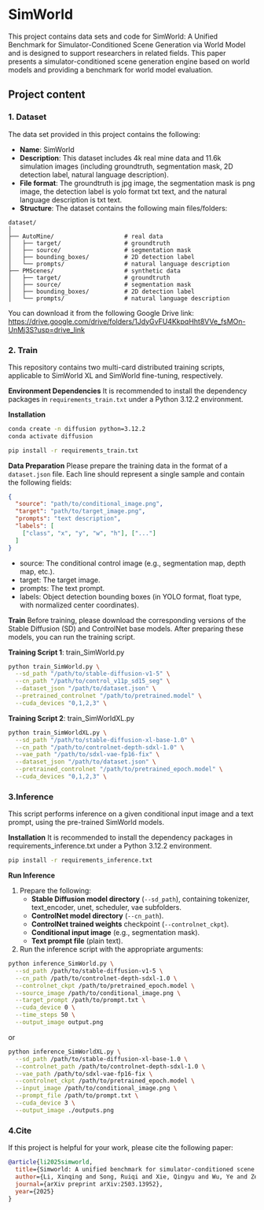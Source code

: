 # SimWorld
This project contains data sets and code for SimWorld: A Unified Benchmark for Simulator-Conditioned Scene Generation via World Model and is designed to support researchers in related fields. This paper presents a simulator-conditioned scene generation engine based on world models and providing a benchmark for world model evaluation.

## Project content
### 1. Dataset
The data set provided in this project contains the following:
- **Name**: SimWorld
- **Description**: This dataset includes 4k real mine data and 11.6k simulation images (including groundtruth, segmentation mask, 2D detection label, natural language description).
- **File format**: The groundtruth is jpg image, the segmentation mask is png image, the detection label is yolo format txt text, and the natural language description is txt text.
- **Structure**: The dataset contains the following main files/folders:
```
dataset/
│
├── AutoMine/                    # real data
│   ├── target/                  # groundtruth
│   ├── source/                  # segmentation mask
│   ├── bounding_boxes/          # 2D detection label
│   └── prompts/                 # natural language description
├── PMScenes/                    # synthetic data
│   ├── target/                  # groundtruth
│   ├── source/                  # segmentation mask
│   ├── bounding_boxes/          # 2D detection label
│   └── prompts/                 # natural language description
```
You can download it from the following Google Drive link: https://drive.google.com/drive/folders/1JdyGvFU4KkpqHht8VVe_fsMOn-UnMj3S?usp=drive_link


### 2. Train
This repository contains two multi-card distributed training scripts, applicable to SimWorld XL and SimWorld fine-tuning, respectively.

**Environment Dependencies** 
It is recommended to install the dependency packages in ```requirements_train.txt``` under a Python 3.12.2 environment.

**Installation**
```bash
conda create -n diffusion python=3.12.2
conda activate diffusion

pip install -r requirements_train.txt
``` 
**Data Preparation**
Please prepare the training data in the format of a ```dataset.json``` file. Each line should represent a single sample and contain the following fields:
```json
{
  "source": "path/to/conditional_image.png",
  "target": "path/to/target_image.png",
  "prompts": "text description",
  "labels": [
    ["class", "x", "y", "w", "h"], ["..."]
  ]
}
```
- source: The conditional control image (e.g., segmentation map, depth map, etc.).
- target: The target image.
- prompts: The text prompt.
- labels: Object detection bounding boxes (in YOLO format, float type, with normalized center coordinates).

**Train**
Before training, please download the corresponding versions of the Stable Diffusion (SD) and ControlNet base models. After preparing these models, you can run the training script.

**Training Script 1**: train_SimWorld.py
```bash
python train_SimWorld.py \
  --sd_path "/path/to/stable-diffusion-v1-5" \
  --cn_path "/path/to/control_v11p_sd15_seg" \
  --dataset_json "/path/to/dataset.json" \
  --pretrained_controlnet "/path/to/pretrained.model" \
  --cuda_devices "0,1,2,3" \
```


**Training Script 2**: train_SimWorldXL.py
```bash
python train_SimWorldXL.py \
  --sd_path "/path/to/stable-diffusion-xl-base-1.0" \
  --cn_path "/path/to/controlnet-depth-sdxl-1.0" \
  --vae_path "/path/to/sdxl-vae-fp16-fix" \
  --dataset_json "/path/to/dataset.json" \
  --pretrained_controlnet "/path/to/pretrained_epoch.model" \
  --cuda_devices "0,1,2,3" \
```
### 3.Inference
This script performs inference on a given conditional input image and a text prompt, using the pre-trained SimWorld models.

**Installation**
It is recommended to install the dependency packages in requirements_inference.txt under a Python 3.12.2 environment.
```bash
pip install -r requirements_inference.txt
```

**Run Inference**
1. Prepare the following:
   - **Stable Diffusion model directory** (`--sd_path`), containing tokenizer, text_encoder, unet, scheduler, vae subfolders.
   - **ControlNet model directory** (`--cn_path`).
   - **ControlNet trained weights** checkpoint (`--controlnet_ckpt`).
   - **Conditional input image** (e.g., segmentation mask).
   - **Text prompt file** (plain text).
2. Run the inference script with the appropriate arguments:
```bash
python inference_SimWorld.py \
  --sd_path /path/to/stable-diffusion-v1-5 \
  --cn_path /path/to/controlnet-depth-sdxl-1.0 \
  --controlnet_ckpt /path/to/pretrained_epoch.model \
  --source_image /path/to/conditional_image.png \
  --target_prompt /path/to/prompt.txt \
  --cuda_device 0 \
  --time_steps 50 \
  --output_image output.png
```
or
```bash
python inference_SimWorldXL.py \
  --sd_path /path/to/stable-diffusion-xl-base-1.0 \
  --controlnet_path /path/to/controlnet-depth-sdxl-1.0 \
  --vae_path /path/to/sdxl-vae-fp16-fix \
  --controlnet_ckpt /path/to/pretrained_epoch.model \
  --input_image /path/to/conditional_image.png \
  --prompt_file /path/to/prompt.txt \
  --cuda_device 3 \
  --output_image ./outputs.png
```

### 4.Cite
If this project is helpful for your work, please cite the following paper:
```bibtex
@article{li2025simworld,
  title={Simworld: A unified benchmark for simulator-conditioned scene generation via world model},
  author={Li, Xinqing and Song, Ruiqi and Xie, Qingyu and Wu, Ye and Zeng, Nanxin and Ai, Yunfeng},
  journal={arXiv preprint arXiv:2503.13952},
  year={2025}
}
```
